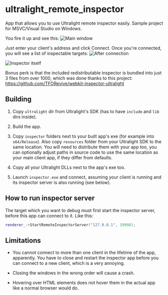 # ultralight_remote_inspector

App that allows you to use Ultralight remote inspector easily. Sample project for MSVC/Visual Studio on Windows.

You fire it up and see this:
![Main window](https://user-images.githubusercontent.com/5182588/213102835-f92ff279-56ed-436f-acb1-7a7f288a8cc3.png)

Just enter your client's address and click Connect. Once you're connected, you will see a list of inspectable targets:
![After connection](https://user-images.githubusercontent.com/5182588/213103045-134f50b6-e474-43db-9c23-59cb7acf14fd.png)

![Inspector itself](https://user-images.githubusercontent.com/5182588/213103755-1fb4e7bd-6b25-4880-ac56-5c960374e852.png)

Bonus perk is that the included redistributable inspector is bundled into just 3 files from over 1000, which was done thanks to this project: https://github.com/TFORevive/webkit-inspector-ultralight

## Building

1. Copy `ultralight` dir from Ultralight's SDK (has to have `include` and `lib` dirs inside).

2. Build the app.

3. Copy `inspector` folders next to your built app's exe (for example into `x64/Release`). Also copy `resources` folder from your Ultralight SDK to the same location. You will need to distribute them with your app too, you can optionally adjust paths in source code to use the same location as your main client app, if they differ from defaults.

4. Copy all your Ultralight DLLs next to the app's exe too.

5. Launch `inspector.exe` and connect, assuming your client is running and its inspector server is also running (see below).

## How to run inspector server

The target which you want to debug must first start the inspector server, before this app can connect to it. Like this:
```cpp
renderer_->StartRemoteInspectorServer("127.0.0.1", 19998);
```

## Limitations

* You cannot connect to more than one client in the lifetime of the app, apparently. You have to close and restart the inspector app before you can connect to a new client, which is a very annoying.

* Closing the windows in the wrong order will cause a crash.

* Hovering over HTML elements does not hover them in the actual app like a normal browser would do.

